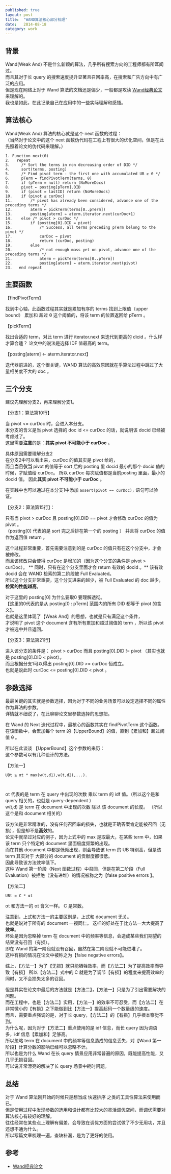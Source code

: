 ```yaml
---
published: true
layout: post
title:  "WAND算法核心部分梳理"
date:   2014-08-18
category: work
---
```


## 背景

Wand(Weak And) 不是什么新颖的算法，几乎所有搜索方向的工程师都有所耳闻过。  
而且其对于长 query 的搜索速度提升显著且召回率高，在搜索和广告方向中有广泛的应用。  
但是现在网络上对于 Wand 算法的文档还是偏少，一般都是攻读 [Wand经典论文]来理解的。  
我也是如此，在此记录自己在应用中的一些实际理解和感悟。  

## 算法核心

Wand(Weak And) 算法的核心就是这个 next 函数的过程：  
（当然对于论文中的这个 next 函数伪代码在工程上有很大的优化空间，但是在此先照着论文的伪代码来理解。）

```
1. Function next(θ)
2.   repeat
3.     /* Sort the terms in non decreasing order of DID */
4.     sort(terms, posting)
5.     /* Find pivot term - the first one with accumulated UB ≥ θ */
6.     pTerm ← findPivotTerm(terms, θ)
7.     if (pTerm = null) return (NoMoreDocs)
8.     pivot ← posting[pTerm].DID
9.     if (pivot = lastID) return (NoMoreDocs)
10.    if (pivot ≤ curDoc)
11.        /* pivot has already been considered, advance one of the preceding terms */
12.        aterm ← pickTerm(terms[0..pTerm])
13.        posting[aterm] ← aterm.iterator.next(curDoc+1)
14.    else /* pivot > curDoc */
15.        if (posting[0].DID = pivot)
16.            /* Success, all terms preceding pTerm belong to the pivot */
17.            curDoc ← pivot
18.            return (curDoc, posting)
19.        else
20.            /* not enough mass yet on pivot, advance one of the preceding terms */
21.            aterm ← pickTerm(terms[0..pTerm])
22.            posting[aterm] ← aterm.iterator.next(pivot)
23.   end repeat
```

## 主要函数

【findPivotTerm】

找到中心轴，此函数过程其实就是累加有序的 terms 找到上限值（upper bound） 累加和 超过 θ 这个阈值的，将该 term 的位置返回给 pTerm 。

【pickTerm】

找出合适的 term，对此 term 进行 iterator.next 来迭代到更高的 dicid 。什么样才算合适？
论文中的说法是选择 IDF 值最高的 term。

【posting[aterm] ← aterm.iterator.next】

迭代器前进的，这个很关键，WAND 算法的高效原因就在乎算法过程中跳过了大量相关度不大的 doc 。  


## 三个分支

建议先理解分支2，再来理解分支1。

【分支1：算法第10行】

当 pivot <= curDoc 时，会进入本分支。  
本分支的含义是当 pivot 选择的 doc id <= curDoc 的话，就说明该 docid 已经被考虑过了。    
这里需要**注意**的是：**其实 pivot 不可能小于 curDoc** 。  

具体原因需要理解分支2  
在分支2中可以看出来，curDoc 的值其实是 pivot 给的，  
而且**当且仅当** pivot 的值等于 sort 后的 posting 里 docid 最小的那个 docid 值的时候，才赋值给 curDoc。
所以 curDoc 每次赋值都是当前posting 里面，最小的 docid 值。
因此**其实 pivot 不可能小于 curDoc** 。

在实践中也可以通过在本分支1中添加 `assert(pivot == curDoc);` 语句可以验证。

【分支2：算法第15行】：

只有当 pivot > curDoc 且 posting[0].DID == pivot 才会修改 curDoc 的值为 pivot 。  
（posting[0] 代表的是 sort 完之后排在第一个的 posting ）
并且将 curDoc 的值作为返回值 return 。  

这个过程非常重要，首先需要注意到的是 curDoc 的值只有在这个分支中，才会被修改。  
而且该修改只会使得 curDoc 是增加的（因为这个分支的条件是 pivot > curDoc）。
** 同时，只有在这个分支里面才会 return 有效的 docid 。**  该有效 docid  会在 WAND 检索的第二阶段被 Full Evaluated。     
所以这个分支非常重要，这个分支进来的越少，被 Full Evaluated 的 doc 越少，**检索的性能越高**。  

对于这里的 posting[0] 为什么要取0 要理解透彻。  
【这里的0代表的是从 posting[0 : pTerm] 范围内的所有 DID 都等于 pivot 的含义】。  
也就是这里体现了【Weak And】的思想，也就是只有满足这个条件，  
才说明了 pivot 这个 document 含有所有累加和超过阈值的 term ，所以该 pivot 才被选中并且返回。  

【分支3：算法第21行】

进入该分支的条件是： pivot > curDoc 而且 posting[0].DID != pivot （其实也就是 posting[0].DID < pivot）。    
而且根据分支1可以得出 posting[0].DID >= curDoc 恒成立。  
也就是说此时 curDoc <= posting[0].DID < pivot 。  


## 参数选择

最最关键的其实就是参数选择，因为对于不同的业务场景可以设定选择不同的属性作为算法的参数。  
详情就不细说了，在此聊聊论文里参数选择的思想把。  

在 Wand 的 Next 迭代过程中，最核心的函数其实在 findPivotTerm 这个函数。  
在该函数中，会累加每个 term 的【UpperBound】的值，直到【累加和】超过阈值 θ  。  

所以在此谈谈 【UpperBound】这个参数的来历：    
这个参数可以有几种设计的方法。  

【方法一】


```
UBt ≥ αt * max(w(t,d1),w(t,d2),...).



```


αt 代表的是 term 在 query 中出现的次数 乘以 term 的 idf 值。（所以这个是和 query 相关的，也就是 query-dependent ）  
w(t,d) 是 term 在 document 中出现的次数 除以 该 document 的长度。 （所以这个是和 document 相关的） 

该方法是非常精准的，没有任何召回率的损失，也就是正确答案肯定能被召回（无损），但是却不是**高效**的。  
论文中就举过对应的例子，因为上式中的 max 是取最大，在某些 term 中，如果该 term 只个特定的 document 里面极度频繁的出现。  
而在其他 document 中都是低频出现，则会导致该 term 的 UB 特别高，但是该 term 其实对于 大部分的 document 的贡献度都很低。  
因此导致该方法效率低下。    
这种 Wand 第一阶段（Next 函数过程）中召回，但是在第二阶段（Full Evaluation）被拒绝（没有进堆）的情况被称之为【false positive errors 】。  


【方法二】

```
UBt = C * αt
```

αt 和方法一的 αt 含义一样。
C 是常数。

注意到，上式和方法一的主要区别是，上式和 document  无关。  
也就是说对于所有的 document 一视同仁。 
这样的好处在于比方法一大大提高了**效率**。  
坏处是因为忽略掉 term 在 document 中的频率等信息，会造成某些我们期望的结果没有召回（有损）。  
即在 Wand 的第一阶段就没有召回，自然在第二阶段就不可能进堆了。  
这种有损的情况在论文中被称之为【false negative errors】。  

综上，【方法一】为了【无损】就只能牺牲效率，而【方法二】为了提高效率而导致【有损】
所以【方法二】式中的 C 就是为了调节【有损】的程度来提高效率的同时，又不会损失太多的召回。  

但是其实在论文中最后的方法就是【方法二】，【方法一】只是为了引出需要解决的问题。  
而在工程中，也是【方法二】实用，【方法一】的效率不可忍受，而【方法二】在非常微小的【有损】之下能做到比【方法一】提高起码一个数量级的速度。    
而且，需要重点强调的是，对于长 query，【方法二】的【有损】几乎根本察觉不到。  
为什么呢，因为对于【方法二】重点使用的是 idf 信息，而长 query 因为词语多，idf 信息【累加和】足够高。  
所以忽略 term 在 document 中的频率等信息造成的信息丢失，对【Wand 第一阶段】计算分数的影响已经可以忽略不计。  
所以也是为什么 Wand 在长 query 情景应用非常普遍的原因，既能提高性能，又几乎无损召回。  
可以说非常漂亮的解决了长 query 场景中耗时问题。  

## 总结

对于 Wand 算法刚开始的时候只是想当成 快速排序 之类的工具性算法来使用而已。  
但是使用过程中发现参数的选用和设计都有比较大的灵活调优空间，而调优需要对算法核心有较好的理解。  
往往经常在某些点上理解有偏差，会导致在调优方面的尝试做了不少无用功，并且还想不通为什么。  
所以写篇文章梳理一遍，查缺补漏，是为了更好的使用。  

## 参考

+ [Wand经典论文]

[Wand经典论文]:http://yanyiwu.com/weedfs/4/4331f68fcd/wand.pdf
